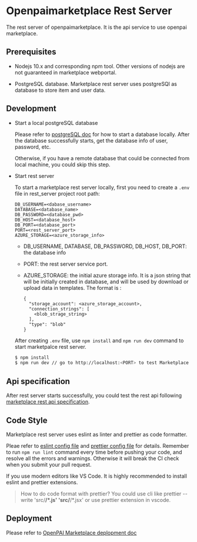 # Openpaimarketplace Rest Server

The rest server of openpaimarketplace. It is the api service to use openpai marketplace.

## Prerequisites

- Nodejs 10.x and corresponding npm tool. Other versions of nodejs are not guaranteed in marketplace webportal. 

- PostgreSQL database. Marketplace rest server uses postgreSQl as database to store item and user data.

## Development


- Start a local postgreSQL database 
  
  Please refer to [postgreSQL doc](https://www.postgresql.org/docs/13/tutorial-install.html) for how to start a database locally. After the database successfully starts, get the database info of user, password, etc.

  Otherwise, if you have a remote database that could be connected from local machine, you could skip this step.

- Start rest server

  To start a marketplace rest server locally, first you need to create a `.env` file in rest_server project root path:

  ```
  DB_USERNAME=<dabase_username>
  DATABASE=<database_name>
  DB_PASSWORD=<database_pwd>
  DB_HOST=<database_host>
  DB_PORT=<database_port>
  PORT=<rest_server_port>
  AZURE_STORAGE=<azure_storage_info>
  ```
  - DB_USERNAME, DATABASE, DB_PASSWORD, DB_HOST, DB_PORT: the database info 
  - PORT: the rest server service port.
  - AZURE_STORAGE: the initial azure storage info. It is a json string that will be initially created in database, and will be used by download or upload data in templates. The format is :

    ```
    {
      "storage_account": <azure_storage_account>,
      "connection_strings": [
        <blob_strage_string>
      ],
      "type": "blob"
    }
    ```

  After creating `.env` file, use `npm install` and `npm run dev` command to start marketpalce rest server.

  ```sh
  $ npm install 
  $ npm run dev // go to http://localhost:<PORT> to test Marketplace rest api
  ```

## Api specification

After rest server starts successfully, you could test the rest api following [marketplace rest api specification](./marketplace_api.yaml).

## Code Style

Marketplace rest server uses eslint as linter and prettier as code formatter.

Pleae refer to [eslint config file](./.eslintrc.js) and [prettier config file](./prettier.config.js) for details. Remember to run `npm run lint` command every time before pushing your code, and resolve all the errors and warnings. Otherwise it will break the CI check when you submit your pull request.

If you use modern editors like VS Code. It is highly recommended to install eslint and prettier extensions.

> How to do code format with prettier? You could use cli like prettier --write 'src/**/*.js' 'src/**/*.jsx' or use prettier extension in vscode.


## Deployment

Please refer to [OpenPAI Marketplace deplopment doc](https://openpaimarketplace.readthedocs.io/en/latest/deployment/)

